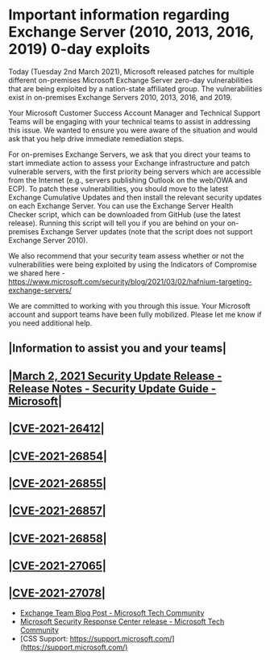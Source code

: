 # Important information regarding Exchange Server (2010, 2013, 2016, 2019) 0-day exploits

Today (Tuesday 2nd March 2021), Microsoft released patches for multiple different on-premises Microsoft Exchange Server zero-day vulnerabilities that are being exploited by a nation-state affiliated group.  The vulnerabilities exist in on-premises Exchange Servers 2010, 2013, 2016, and 2019.  
 
Your Microsoft Customer Success Account Manager and Technical Support Teams will be engaging with your technical teams to assist in addressing this issue.  We wanted to ensure you were aware of the situation and would ask that you help drive immediate remediation steps.
 
For on-premises Exchange Servers, we ask that you direct your teams to start immediate action to assess your Exchange infrastructure and patch vulnerable servers, with the first priority being servers which are accessible from the Internet (e.g., servers publishing Outlook on the web/OWA and ECP).  To patch these vulnerabilities, you should move to the latest Exchange Cumulative Updates and then install the relevant security updates on each Exchange Server.  You can use the Exchange Server Health Checker script, which can be downloaded from GitHub (use the latest release). Running this script will tell you if you are behind on your on-premises Exchange Server updates (note that the script does not support Exchange Server 2010). 
 
We also recommend that your security team assess whether or not the vulnerabilities were being exploited by using the Indicators of Compromise we shared here - 
https://www.microsoft.com/security/blog/2021/03/02/hafnium-targeting-exchange-servers/

 
 
We are committed to working with you through this issue.  Your Microsoft account and support teams have been fully mobilized.  Please let me know if you need additional help.
 
|Information to assist you and your teams|
--------------------------------------------
|[March 2, 2021 Security Update Release - Release Notes - Security Update Guide - Microsoft](https://msrc.microsoft.com/update-guide/releaseNote/2021-Mar)|
---------------------------------------------------------------------------------------------------------------------------------------------------------------------
|[CVE-2021-26412](https://msrc.microsoft.com/update-guide/en-US/vulnerability/CVE-2021-26412)|
---------------------------------------------------------------------------------------------------
|[CVE-2021-26854](https://msrc.microsoft.com/update-guide/en-US/vulnerability/CVE-2021-26854)|
-----------
|[CVE-2021-26855](https://msrc.microsoft.com/update-guide/en-US/vulnerability/CVE-2021-26855)|
-----------
|[CVE-2021-26857](https://msrc.microsoft.com/update-guide/en-US/vulnerability/CVE-2021-26857)|
-----------
|[CVE-2021-26858](https://msrc.microsoft.com/update-guide/en-US/vulnerability/CVE-2021-26858)|
-----------
|[CVE-2021-27065](https://msrc.microsoft.com/update-guide/en-US/vulnerability/CVE-2021-27065)|
-----------
|[CVE-2021-27078](https://msrc.microsoft.com/update-guide/en-US/vulnerability/CVE-2021-27078)|
-----------
 
 
- [Exchange Team Blog Post - Microsoft Tech Community](https://techcommunity.microsoft.com/t5/exchange-team-blog/released-march-2021-exchange-server-security-updates/ba-p/2175901)
- [Microsoft Security Response Center release - Microsoft Tech Community](https://techcommunity.microsoft.com/t5/exchange-team-blog/released-march-2021-exchange-server-security-updates/ba-p/2175901)
- [CSS Support: https://support.microsoft.com/](https://support.microsoft.com/)
